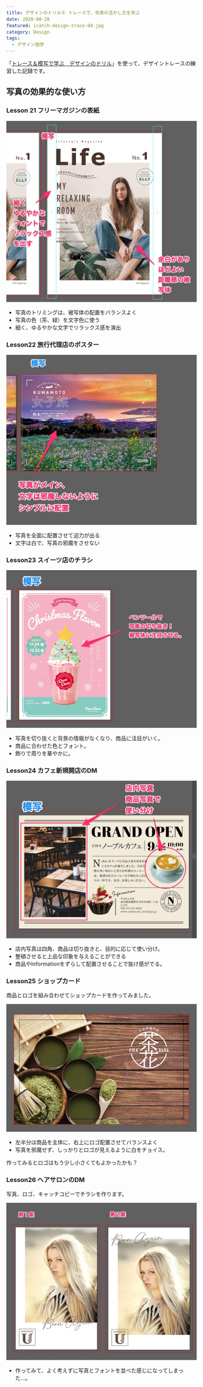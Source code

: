 ```yaml
---
title: デザインのドリル④ トレースで、写真の活かし方を学ぶ
date: 2020-08-28
featured: icatch-design-trace-04.jpg
category: Design
tags:
  - デザイン独学
---
```


「<a href="https://amzn.to/34u9ts6" target="_blank" rel="nofollow">トレース＆模写で学ぶ　デザインのドリル</a>」を使って、デザイントレースの練習した記録です。

## 写真の効果的な使い方

### Lesson 21 フリーマガジンの表紙

![演習２１フリーマガジンの表紙](ss-trace-21.jpg)

* 写真のトリミングは、被写体の配置をバランスよく
* 写真の色（茶、緑）を文字色に使う
* 細く、ゆるやかな文字でリラックス感を演出

### Lesson22 旅行代理店のポスター

![演習２２旅行代理店のポスター](ss-trace-22.jpg)

* 写真を全面に配置させて迫力が出る
* 文字は白で、写真の邪魔をさせない

### Lesson23 スイーツ店のチラシ

![演習２３スイーツ店のチラシ](ss-trace-23.jpg)

* 写真を切り抜くと背景の情報がなくなり、商品に注目がいく。
* 商品に合わせた色とフォント。
* 飾りで周りを華やかに。

### Lesson24 カフェ新規開店のDM

![演習２４カフェ新規開店のDM](ss-trace-24.jpg)

* 店内写真は四角、商品は切り抜きと、目的に応じて使い分け。
* 整頓させると上品な印象を与えることができる
* 商品やInformationをずらして配置させることで抜け感がでる。

### Lesson25 ショップカード
商品とロゴを組み合わせてショップカードを作ってみました。

![演習２５ショップカード](ss-trace-25.jpg)

* 左半分は商品を主体に、右上にロゴ配置させてバランスよく
* 写真を邪魔せず、しっかりとロゴが見えるように白をチョイス。

作ってみるとロゴはもう少し小さくてもよかったかも？

### Lesson26 ヘアサロンのDM

写真、ロゴ、キャッチコピーでチラシを作ります。

![演習２６ヘアサロンのDM](ss-trace-26.jpg)

* 作ってみて、よく考えずに写真とフォントを並べた感じになってしまった…。

